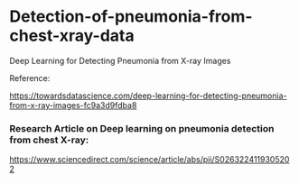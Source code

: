 # Detection-of-pneumonia-from-chest-xray-data

Deep Learning for Detecting Pneumonia from X-ray Images

Reference: 

https://towardsdatascience.com/deep-learning-for-detecting-pneumonia-from-x-ray-images-fc9a3d9fdba8


### Research Article on Deep learning on pneumonia detection from chest X-ray:

https://www.sciencedirect.com/science/article/abs/pii/S0263224119305202
